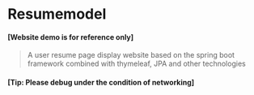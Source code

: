 # Resumemodel
#### [Website demo is for reference only]
>A user resume page display website based on the spring boot framework combined with thymeleaf, JPA and other technologies
#### [Tip: Please debug under the condition of networking]
